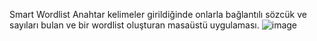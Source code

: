 Smart Wordlist
Anahtar kelimeler girildiğinde onlarla bağlantılı sözcük ve sayıları bulan ve bir wordlist oluşturan masaüstü uygulaması.
![image](https://github.com/friea/smart_wordlist/assets/48139735/ec36abc0-eaa1-42aa-8f15-b2241625c9df)
